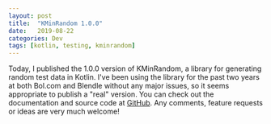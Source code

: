 ```yaml
---
layout: post
title:  "KMinRandom 1.0.0"
date:   2019-08-22
categories: Dev
tags: [kotlin, testing, kminrandom]
---
```


Today, I published the 1.0.0 version of KMinRandom, a library for generating random test data in Kotlin. I've been using the library for the past two years at both Bol.com and Blendle without any major issues, so it seems appropriate to publish a "real" version. You can check out the documentation and source code at [GitHub][github]. Any comments, feature requests or ideas are very much welcome! 

[github]: https://github.com/utwyko/KMinRandom
  